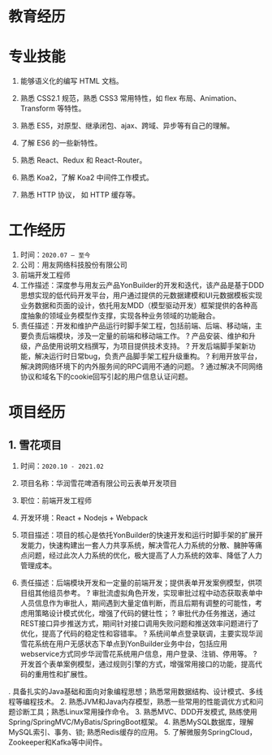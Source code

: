 # 教育经历

# 专业技能

1. 能够语义化的编写 HTML 文档。

2. 熟悉 CSS2.1 规范，熟悉 CSS3 常用特性，如 flex 布局、Animation、Transform 等特性。

3. 熟悉 ES5，对原型、继承闭包、ajax、跨域、异步等有自己的理解。

4. 了解 ES6 的一些新特性。

5. 熟悉 React、Redux 和 React-Router。

6. 熟悉 Koa2，了解 Koa2 中间件工作模式。

7. 熟悉 HTTP 协议， 如 HTTP 缓存等。

# 工作经历

1. 时间：`2020.07 – 至今`
2. 公司：用友网络科技股份有限公司
3. 前端开发工程师
4. 工作描述：深度参与用友云产品YonBuilder的开发和迭代，该产品是基于DDD思想实现的低代码开发平台，用户通过提供的元数据建模和UI元数据模板实现业务数据和页面的设计，依托用友MDD（模型驱动开发）框架提供的各种高度抽象的领域业务模型作支撑，实现各种业务领域的功能融合。
5. 责任描述：开发和维护产品运行时脚手架工程，包括前端、后端、移动端，主要负责后端模块，涉及一定量的前端和移动端工作。
      ?	产品安装、维护和升级，产品使用说明文档撰写，为项目提供技术支持。
      ?	开发后端脚手架新功能，解决运行时日常bug，负责产品脚手架工程升级重构。
      ?	利用开放平台，解决跨网络环境下的内外服务间的RPC调用不通的问题。
      ?	通过解决不同网络协议和域名下的cookie回写引起的用户信息认证问题。

# 项目经历

## 1. 雪花项目
1. 时间：`2020.10 - 2021.02` 

2. 项目名称：华润雪花啤酒有限公司云表单开发项目

3. 职位：前端开发工程师

4. 开发环境：React + Nodejs + Webpack


5. 项目描述：项目的核心是依托YonBuilder的快速开发和运行时脚手架的扩展开发能力，快速构建出一套人力共享系统，解决雪花人力系统的分散、臃肿等痛点问题，经过此次人力系统的优化，极大提高了人力系统的效率、降低了人力管理成本。
6. 责任描述：后端模块开发和一定量的前端开发；提供表单开发案例模型，供项目组其他组员参考。
      ?	审批流虚拟角色开发，实现审批过程中动态获取表单中人员信息作为审批人，期间遇到大量定值判断，而且后期有调整的可能性，考虑用策略设计模式优化，增强了代码的健壮性；
      ?	审批代办任务推送，通过REST接口异步推送方式，期间针对接口调用失败问题和推送效率问题进行了优化，提高了代码的稳定性和容错率。
      ?	系统间单点登录联调，主要实现华润雪花系统在用户无感状态下单点到YonBuilder业务中台，包括应用webservice方式同步华润雪花系统用户信息，用户登录、注销、停用等。
      ?	开发首个表单案例模型，通过规则引擎的方式，增强常用接口的功能，提高代码的重用性和扩展性。


. 具备扎实的Java基础和面向对象编程思想；熟悉常用数据结构、设计模式、多线程等编程技术。
2. 熟悉JVM和Java内存模型，熟悉一些常用的性能调优方式和问题诊断工具；熟悉Linux常用操作命令。
3. 熟悉MVC、DDD开发模式, 熟练使用Spring/SpringMVC/MyBatis/SpringBoot框架。
4. 熟悉MySQL数据库，理解MySQL索引、事务、锁; 熟悉Redis缓存的应用。
5. 了解微服务SpringCloud，Zookeeper和Kafka等中间件。